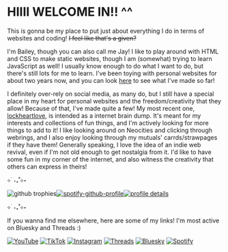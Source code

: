 # HIIII WELCOME IN!! ^^
This is gonna be my place to put just about everything I do in terms of websites and coding! ~~I feel like that's a given?~~

I'm Bailey, though you can also call me Jay! I like to play around with HTML and CSS to make static websites, though I am (somewhat) trying to learn JavaScript as well! I usually know enough to do what I want to do, but there's still lots for me to learn. I've been toying with personal websites for about two years now, and you can look [here](https://baileylockheart.github.io) to see what I've made so far!

I definitely over-rely on social media, as many do, but I still have a special place in my heart for personal websites and the freedom/creativity that they allow! Because of that, I've made quite a few! My most recent one, [lockheartlove](https://lockheartlove.netlify.app), is intended as a internet brain dump. It's meant for my interests and collections of fun things, and I'm actively looking for more things to add to it! I like looking around on Neocities and clicking through webrings, and I also enjoy looking through my mutuals' carrds/strawpages if they have them! Generally speaking, I love the idea of an indie web revival, even if I'm not old enough to get nostalgia from it. I'd like to have some fun in my corner of the internet, and also witness the creativity that others can express in theirs!

⊹ ࣪ ˖₊˚⊹⋆

![github trophies](https://github-profile-trophy.vercel.app/?username=baileylockheart&theme=dracula&title=Commit,Repository,Experience&column=3)[![spotify-github-profile](https://spotify-github-profile.kittinanx.com/api/view?uid=svuk7vvdgdtfjj2sf6fqbqu4p&cover_image=true&theme=novatorem&show_offline=true&background_color=121212&interchange=false&bar_color=ff80c0&bar_color_cover=false)](https://spotify-github-profile.kittinanx.com/api/view?uid=svuk7vvdgdtfjj2sf6fqbqu4p&redirect=true)[![profile details](http://github-profile-summary-cards.vercel.app/api/cards/profile-details?username=baileylockheart&theme=dracula)](https://github.com/vn7n24fzkq/github-profile-summary-cards?tab=readme-ov-file#profile-details-card) 

⊹ ࣪ ˖₊˚⊹⋆

If you wanna find me elsewhere, here are some of my links! I'm most active on Bluesky and Threads :)

[![YouTube](https://img.shields.io/badge/YouTube-e63c3c?logo=YouTube&logoColor=f5f5f5)](https://www.youtube.com/@bailey_lockheart) [![TikTok](https://img.shields.io/badge/TikTok-40b9c2?logo=TikTok&logoColor=f5f5f5)](https://www.tiktok.com/@bailey_lockheart) [![Instagram](https://img.shields.io/badge/Instagram-ff30ac?logo=Instagram&logoColor=f5f5f5)](https://www.instagram.com/bailey_lockheart) [![Threads](https://img.shields.io/badge/Threads-373737?logo=Threads&logoColor=f5f5f5)](https://www.threads.net/@bailey_lockheart) [![Bluesky](https://img.shields.io/badge/Bluesky-0085ff?logo=Bluesky&logoColor=f5f5f5)](https://bsky.app/profile/lockheartlove143.bsky.social) [![Spotify](https://img.shields.io/badge/Spotify-32b85f?logo=Spotify&logoColor=f5f5f5)](https://open.spotify.com/artist/0gZWd2jEBp1DloD73xiL8L)
